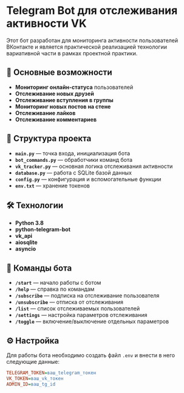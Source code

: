 # Telegram Bot для отслеживания активности VK

Этот бот разработан для мониторинга активности пользователей ВКонтакте и является практической реализацией технологии вариативной части в рамках проектной практики.

## 🚀 Основные возможности

- **Мониторинг онлайн-статуса** пользователей
- **Отслеживание новых друзей**
- **Отслеживание вступления в группы**
- **Мониторинг новых постов на стене**
- **Отслеживание лайков**
- **Отслеживание комментариев**

## 📂 Структура проекта

- **`main.py`** — точка входа, инициализация бота
- **`bot_commands.py`** — обработчики команд бота
- **`vk_tracker.py`** — основная логика отслеживания активности
- **`database.py`** — работа с SQLite базой данных
- **`config.py`** — конфигурация и вспомогательные функции
- **`env.txt`** — хранение токенов

## 🛠 Технологии

- **Python 3.8**
- **python-telegram-bot**
- **vk_api**
- **aiosqlite**
- **asyncio**

## 📝 Команды бота

- **`/start`** — начало работы с ботом
- **`/help`** — справка по командам
- **`/subscribe`** — подписка на отслеживание пользователя
- **`/unsubscribe`** — отписка от отслеживания
- **`/list`** — список отслеживаемых пользователей
- **`/settings`** — настройка параметров отслеживания
- **`/toggle`** — включение/выключение отдельных параметров

## ⚙ Настройка

Для работы бота необходимо создать файл `.env` и внести в него следующие данные:

```ini
TELEGRAM_TOKEN=ваш_telegram_токен
VK_TOKEN=ваш_vk_токен
ADMIN_ID=ваш_tg_id
